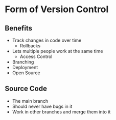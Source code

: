 # Form of Version Control
## Benefits
- Track changes in code over time
	- Rollbacks
- Lets multiple people work at the same time
	- Access Control
- Branching
- Deployment
- Open Source

## Source Code
- The main branch
- Should never have bugs in it
- Work in other branches and merge them into it

